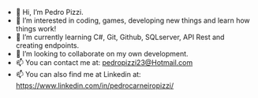 - 👋 Hi, I’m Pedro Pizzi.
- 👀 I’m interested in coding, games, developing new things and learn how things work! 
- 🌱 I’m currently learning C#, Git, Github, SQLserver, API Rest and creating endpoints.
- 💞️ I’m looking to collaborate on my own development.
- 📫 You can contact me at: pedropizzi23@Hotmail.com  
- 📫 You can also find me at Linkedin at: https://www.linkedin.com/in/pedrocarneiropizzi/
<!---
P3dream/P3dream is a ✨ special ✨ repository because its `README.md` (this file) appears on your GitHub profile.
You can click the Preview link to take a look at your changes.
--->
